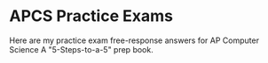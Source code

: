 # APCS Practice Exams

Here are my practice exam free-response answers for AP Computer Science A "5-Steps-to-a-5" prep book. 